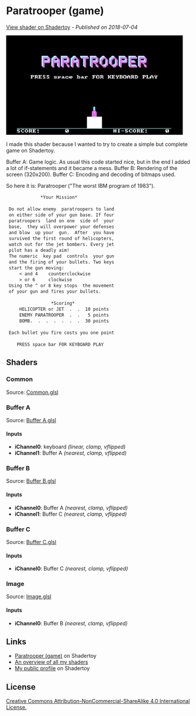 ﻿# Paratrooper (game)
[View shader on Shadertoy](https://www.shadertoy.com/view/XsyfD3) - _Published on 2018-07-04_ 

![thumbnail](./thumbnail.jpg)


I made this shader because I wanted to try to create a simple
but complete game on Shadertoy.

Buffer A: Game logic. As usual this code started nice, but in the
end I added a lot of if-statements and it became a mess.
Buffer B: Rendering of the screen (320x200).
Buffer C: Encoding and decoding of bitmaps used.

So here it is: Paratrooper ("The worst IBM program of 1983").


```
             *Your Mission*

 Do not allow enemy  paratroopers to land
 on either side of your gun base. If four
 paratroopers  land on one  side of  your
 base,  they will overpower your defenses
 and blow  up your  gun.  After  you have
 survived the first round of helicopters,
 watch out for the jet bombers. Every jet
 pilot has a deadly aim!
 The numeric  key pad  controls  your gun
 and the firing of your bullets. Two keys
 start the gun moving:
     < and 4    counterclockwise
     > or 6     clockwise
 Using the ^ or 8 key stops  the movement
 of your gun and fires your bullets.

                 *Scoring*
     HELICOPTER or JET  .  .  10 points
     ENEMY PARATROOPER  .  .   5 points
     BOMB.  .  .  .  .  .  .  30 points

 Each bullet you fire costs you one point

    PRESS space bar FOR KEYBOARD PLAY

```

## Shaders

### Common

Source: [Common.glsl](./Common.glsl)

### Buffer A

Source: [Buffer A.glsl](./Buffer&#32;A.glsl)

#### Inputs

 * **iChannel0**: keyboard _(linear, clamp, vflipped)_
 * **iChannel1**: Buffer A _(nearest, clamp, vflipped)_

### Buffer B

Source: [Buffer B.glsl](./Buffer&#32;B.glsl)

#### Inputs

 * **iChannel0**: Buffer A _(nearest, clamp, vflipped)_
 * **iChannel1**: Buffer C _(nearest, clamp, vflipped)_

### Buffer C

Source: [Buffer C.glsl](./Buffer&#32;C.glsl)

#### Inputs

 * **iChannel0**: Buffer C _(nearest, clamp, vflipped)_

### Image

Source: [Image.glsl](./Image.glsl)

#### Inputs

 * **iChannel0**: Buffer B _(nearest, clamp, vflipped)_

## Links
* [Paratrooper (game)](https://www.shadertoy.com/view/XsyfD3) on Shadertoy
* [An overview of all my shaders](https://reindernijhoff.net/shadertoy/)
* [My public profile](https://www.shadertoy.com/user/reinder) on Shadertoy

## License

[Creative Commons Attribution-NonCommercial-ShareAlike 4.0 International License.](https://creativecommons.org/licenses/by-nc-sa/4.0/)
